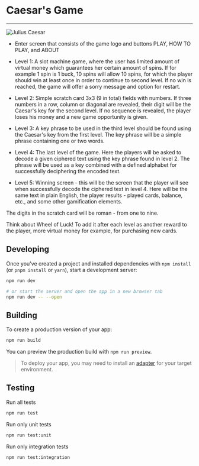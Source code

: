 # Caesar's Game

---
![Julius Caesar](https://github.com/mihailgaberov/ceasars-game/blob/main/caesar.jpeg)

* Enter screen that consists of the game logo and buttons PLAY, HOW TO PLAY, and ABOUT

* Level 1: A slot machine game, where the user has limited amount of virtual money which guarantees her certain amount of spins. If for example 1 spin is 1 buck, 10 spins will allow 10 spins, for which the player should win at least once in order to continue to second level. If no win is reached, the game will offer a sorry message and option for restart.

* Level 2: Simple scratch card 3x3 (9 in total) fields with numbers. If three numbers in a row, column or diagonal are revealed, their digit will be the Caesar's key for the second level. If no sequence is revealed, the player loses his money and a new game opportunity is given.

* Level 3: A key phrase to be used in the third level should be found using the Caesar's key from the first level. The key phrase will be a simple phrase containing one or two words.

* Level 4: The last level of the game. Here the players will be asked to decode a given ciphered text using the key phrase found in level 2. The phrase will be used as a key combined with a defined alphabet for successfully deciphering the encoded text.

* Level 5: Winning screen - this will be the screen that the player will see when successfully decode the ciphered text in level 4. Here will be the same text in plain English, the player results - played cards, balance, etc., and some other gamification elements.

The digits in the scratch card will be roman - from one to nine.

Think about Wheel of Luck! To add it after each level as another reward to the player, more virtual money for example, for purchasing new cards.

## Developing

Once you've created a project and installed dependencies with `npm install` (or `pnpm install` or `yarn`), start a development server:

```bash
npm run dev

# or start the server and open the app in a new browser tab
npm run dev -- --open
```

## Building

To create a production version of your app:

```bash
npm run build
```

You can preview the production build with `npm run preview`.

> To deploy your app, you may need to install an [adapter](https://kit.svelte.dev/docs/adapters) for your target environment.

## Testing

Run all tests

```bash
npm run test
```

Run only unit tests
```bash
npm run test:unit
```


Run only integration tests
```bash
npm run test:integration
```